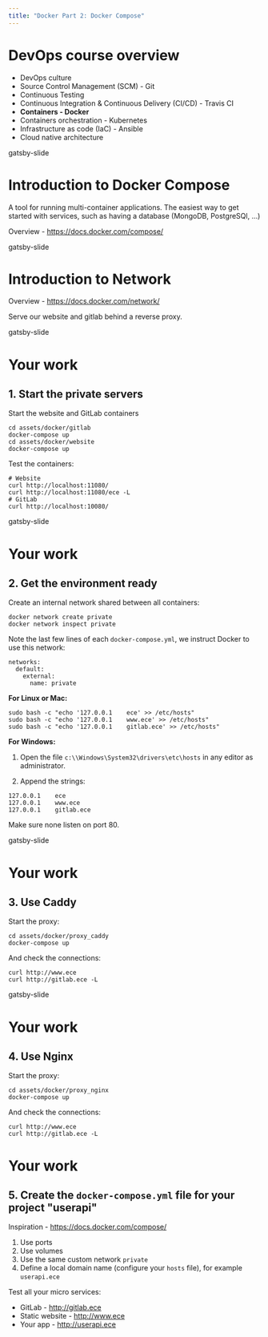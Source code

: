 ```yaml
---
title: "Docker Part 2: Docker Compose"
---
```


# DevOps course overview

- DevOps culture
- Source Control Management (SCM) - Git
- Continuous Testing
- Continuous Integration & Continuous Delivery (CI/CD) - Travis CI
- **Containers - Docker**
- Containers orchestration - Kubernetes
- Infrastructure as code (IaC) - Ansible
- Cloud native architecture

gatsby-slide

# Introduction to Docker Compose

A tool for running multi-container applications.
The easiest way to get started with services, such as having a database (MongoDB, PostgreSQl, ...)

Overview - https://docs.docker.com/compose/

gatsby-slide

# Introduction to Network

Overview - https://docs.docker.com/network/

Serve our website and gitlab behind a reverse proxy.

gatsby-slide

# Your work

## 1. Start the private servers

Start the website and GitLab containers

```
cd assets/docker/gitlab
docker-compose up
cd assets/docker/website
docker-compose up
```

Test the containers:

```
# Website
curl http://localhost:11080/
curl http://localhost:11080/ece -L
# GitLab
curl http://localhost:10080/
```

gatsby-slide

# Your work

## 2. Get the environment ready

Create an internal network shared between all containers:

```
docker network create private
docker network inspect private
```

Note the last few lines of each `docker-compose.yml`, we instruct Docker to use this network:

```
networks:
  default:
    external:
      name: private
```

**For Linux or Mac:**

```
sudo bash -c "echo '127.0.0.1    ece' >> /etc/hosts"
sudo bash -c "echo '127.0.0.1    www.ece' >> /etc/hosts"
sudo bash -c "echo '127.0.0.1    gitlab.ece' >> /etc/hosts"
```

**For Windows:**

1. Open the file `c:\\Windows\System32\drivers\etc\hosts` in any editor as administrator.

2. Append the strings:

```
127.0.0.1    ece
127.0.0.1    www.ece
127.0.0.1    gitlab.ece
```

Make sure none listen on port 80.

gatsby-slide

# Your work

## 3. Use Caddy

Start the proxy:

```
cd assets/docker/proxy_caddy
docker-compose up
```

And check the connections:

```
curl http://www.ece
curl http://gitlab.ece -L
```

gatsby-slide

# Your work

## 4. Use Nginx

Start the proxy:

```
cd assets/docker/proxy_nginx
docker-compose up
```

And check the connections:

```
curl http://www.ece
curl http://gitlab.ece -L
```

# Your work

## 5. Create the `docker-compose.yml` file for your project "userapi"

Inspiration - https://docs.docker.com/compose/

1. Use ports
2. Use volumes
3. Use the same custom network `private`
4. Define a local domain name (configure your `hosts` file), for example `userapi.ece`

Test all your micro services:

- GitLab - http://gitlab.ece
- Static website - http://www.ece
- Your app - http://userapi.ece
